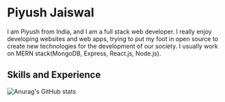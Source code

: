 <!-- Put a banner over here -->

# Piyush Jaiswal

I am Piyush from India, and I am a full stack web developer. I really enjoy developing websites and web apps, trying to put my foot in open source to create new technologies for the development of our society. I usually work on MERN stack(MongoDB, Express, React.js, Node.js).

## Skills and Experience



![Anurag's GitHub stats](https://github-readme-stats.vercel.app/api?username=anuraghazra&show_icons=true&theme=tokyonight)
